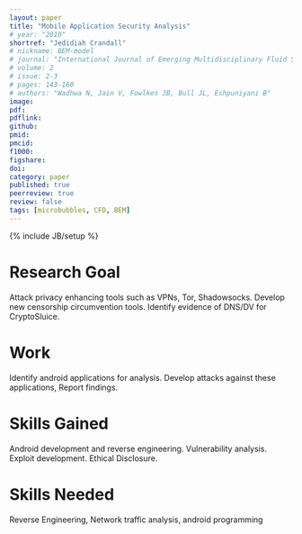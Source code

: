 ```yaml
---
layout: paper
title: "Mobile Application Security Analysis"
# year: "2010"
shortref: "Jedidiah Crandall"
# nickname: BEM-model
# journal: "International Journal of Emerging Multidisciplinary Fluid Sciences"
# volume: 2
# issue: 2-3
# pages: 143-160
# authors: "Wadhwa N, Jain V, Fowlkes JB, Bull JL, Eshpuniyani B"
image: 
pdf: 
pdflink: 
github: 
pmid: 
pmcid: 
f1000: 
figshare: 
doi: 
category: paper
published: true
peerreview: true
review: false
tags: [microbubbles, CFD, BEM]
---
```

{% include JB/setup %}

# Research Goal 

Attack privacy enhancing tools such as VPNs, Tor, Shadowsocks. Develop new censorship circumvention tools. Identify evidence of DNS/DV for CryptoSluice.

# Work 

Identify android applications for analysis. Develop attacks against these applications, Report findings.

# Skills Gained

Android development and reverse engineering. Vulnerability analysis. Exploit development. Ethical Disclosure.

# Skills Needed

Reverse Engineering, Network traffic analysis, android programming